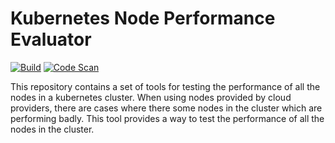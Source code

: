 # Kubernetes Node Performance Evaluator

[![Build](https://github.com/nadundesilva/k8s-node-perf-evaluator/actions/workflows/build-perf-evaluator.yaml/badge.svg)](https://github.com/nadundesilva/k8s-node-perf-evaluator/actions/workflows/build-perf-evaluator.yaml)
[![Code Scan](https://github.com/nadundesilva/k8s-node-perf-evaluator/actions/workflows/code-scan.yaml/badge.svg)](https://github.com/nadundesilva/k8s-node-perf-evaluator/actions/workflows/code-scan.yaml)

This repository contains a set of tools for testing the performance of all the nodes in a kubernetes cluster. When using nodes provided by cloud providers, there are cases where there some nodes in the cluster which are performing badly. This tool provides a way to test the performance of all the nodes in the cluster.

